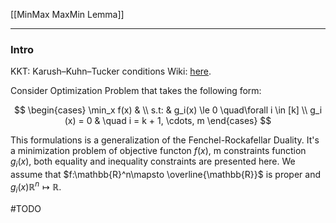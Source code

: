 [[MinMax MaxMin Lemma]]

---
### **Intro**

KKT: Karush–Kuhn–Tucker conditions
Wiki: [here](https://en.wikipedia.org/wiki/Karush%E2%80%93Kuhn%E2%80%93Tucker_conditions). 


Consider Optimization Problem that takes the following form: 

$$ 
\begin{cases}
    \min_x f(x)    &
    \\
    s.t: & g_i(x) \le 0 \quad\forall i \in [k]
    \\
    g_i (x) = 0 & \quad i = k + 1, \cdots,  m
\end{cases}
$$

This formulations is a generalization of the Fenchel-Rockafellar Duality. It's a minimization problem of objective functon $f(x)$, m constraints function $g_i(x)$, both equality and inequality constraints are presented here. We assume that $f:\mathbb{R}^n\mapsto \overline{\mathbb{R}}$ is proper and $g_i(x) \mathbb{R}^n\mapsto\mathbb{R}$. 



#TODO 